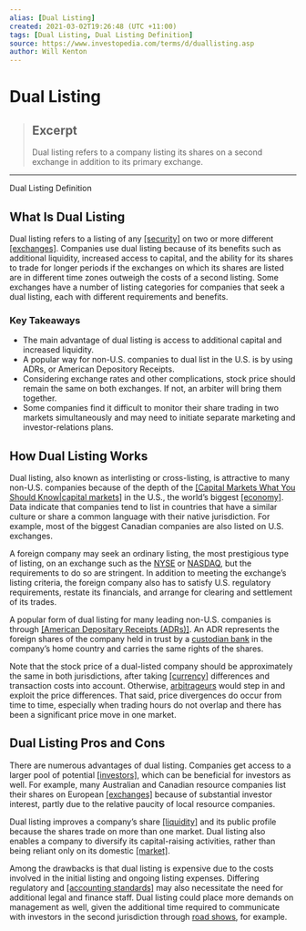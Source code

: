 ```yaml
---
alias: [Dual Listing]
created: 2021-03-02T19:26:48 (UTC +11:00)
tags: [Dual Listing, Dual Listing Definition]
source: https://www.investopedia.com/terms/d/duallisting.asp
author: Will Kenton
---
```


# Dual Listing

> ## Excerpt
> Dual listing refers to a company listing its shares on a second exchange in addition to its primary exchange.

---

Dual Listing Definition
## What Is Dual Listing

Dual listing refers to a listing of any [[security]](https://www.investopedia.com/terms/s/security.asp) on two or more different [[exchanges]](https://www.investopedia.com/terms/e/exchange.asp). Companies use dual listing because of its benefits such as additional liquidity, increased access to capital, and the ability for its shares to trade for longer periods if the exchanges on which its shares are listed are in different time zones outweigh the costs of a second listing. Some exchanges have a number of listing categories for companies that seek a dual listing, each with different requirements and benefits.

### Key Takeaways

-   The main advantage of dual listing is access to additional capital and increased liquidity.
-   A popular way for non-U.S. companies to dual list in the U.S. is by using ADRs, or American Depository Receipts.
-   Considering exchange rates and other complications, stock price should remain the same on both exchanges. If not, an arbiter will bring them together.
-   Some companies find it difficult to monitor their share trading in two markets simultaneously and may need to initiate separate marketing and investor-relations plans.

## How Dual Listing Works

Dual listing, also known as interlisting or cross-listing, is attractive to many non-U.S. companies because of the depth of the [[Capital Markets What You Should Know|capital markets]](https://www.investopedia.com/terms/c/capitalmarkets.asp) in the U.S., the world’s biggest [[economy]](https://www.investopedia.com/terms/e/economy.asp). Data indicate that companies tend to list in countries that have a similar culture or share a common language with their native jurisdiction. For example, most of the biggest Canadian companies are also listed on U.S. exchanges.

A foreign company may seek an ordinary listing, the most prestigious type of listing, on an exchange such as the [NYSE](https://www.investopedia.com/terms/n/nyse.asp) or [NASDAQ](https://www.investopedia.com/terms/n/nasdaq.asp), but the requirements to do so are stringent. In addition to meeting the exchange’s listing criteria, the foreign company also has to satisfy U.S. regulatory requirements, restate its financials, and arrange for clearing and settlement of its trades.

A popular form of dual listing for many leading non-U.S. companies is through [[American Depositary Receipts (ADRs)]](https://www.investopedia.com/terms/a/adr.asp). An ADR represents the foreign shares of the company held in trust by a [custodian bank](https://www.investopedia.com/terms/c/custodian.asp) in the company’s home country and carries the same rights of the shares.

Note that the stock price of a dual-listed company should be approximately the same in both jurisdictions, after taking [[currency]](https://www.investopedia.com/terms/c/currency.asp) differences and transaction costs into account. Otherwise, [arbitrageurs](https://www.investopedia.com/terms/a/arbitrageur.asp) would step in and exploit the price differences. That said, price divergences do occur from time to time, especially when trading hours do not overlap and there has been a significant price move in one market.

## Dual Listing Pros and Cons

There are numerous advantages of dual listing. Companies get access to a larger pool of potential [[investors]](https://www.investopedia.com/terms/i/investor.asp), which can be beneficial for investors as well. For example, many Australian and Canadian resource companies list their shares on European [[exchanges]](https://www.investopedia.com/terms/e/exchange.asp) because of substantial investor interest, partly due to the relative paucity of local resource companies.

Dual listing improves a company’s share [[liquidity]](https://www.investopedia.com/terms/l/liquidity.asp) and its public profile because the shares trade on more than one market. Dual listing also enables a company to diversify its capital-raising activities, rather than being reliant only on its domestic [[market]](https://www.investopedia.com/terms/m/market.asp).

Among the drawbacks is that dual listing is expensive due to the costs involved in the initial listing and ongoing listing expenses. Differing regulatory and [[accounting standards]](https://www.investopedia.com/terms/a/accounting-standard.asp) may also necessitate the need for additional legal and finance staff. Dual listing could place more demands on management as well, given the additional time required to communicate with investors in the second jurisdiction through [road shows](https://www.investopedia.com/terms/r/roadshow.asp), for example.
